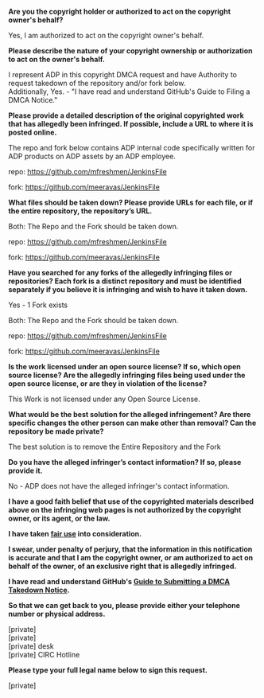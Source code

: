 **Are you the copyright holder or authorized to act on the copyright owner's behalf?**

Yes, I am authorized to act on the copyright owner's behalf.

**Please describe the nature of your copyright ownership or authorization to act on the owner's behalf.**

I represent ADP in this copyright DMCA request and have Authority to request takedown of the repository and/or fork below.  
Additionally, Yes. - "I have read and understand GitHub's Guide to Filing a DMCA Notice."

**Please provide a detailed description of the original copyrighted work that has allegedly been infringed. If possible, include a URL to where it is posted online.**

The repo and fork below contains ADP internal code specifically written for ADP products on ADP assets by an ADP employee.

repo: https://github.com/mfreshmen/JenkinsFile

fork: https://github.com/meeravas/JenkinsFile

**What files should be taken down? Please provide URLs for each file, or if the entire repository, the repository’s URL.**

Both: The Repo and the Fork should be taken down.

repo: https://github.com/mfreshmen/JenkinsFile

fork: https://github.com/meeravas/JenkinsFile

**Have you searched for any forks of the allegedly infringing files or repositories? Each fork is a distinct repository and must be identified separately if you believe it is infringing and wish to have it taken down.**

Yes - 1 Fork exists

Both: The Repo and the Fork should be taken down.

repo: https://github.com/mfreshmen/JenkinsFile

fork: https://github.com/meeravas/JenkinsFile

**Is the work licensed under an open source license? If so, which open source license? Are the allegedly infringing files being used under the open source license, or are they in violation of the license?**

This Work is not licensed under any Open Source License.

**What would be the best solution for the alleged infringement? Are there specific changes the other person can make other than removal? Can the repository be made private?**

The best solution is to remove the Entire Repository and the Fork

**Do you have the alleged infringer’s contact information? If so, please provide it.**

No - ADP does not have the alleged infringer's contact information.

**I have a good faith belief that use of the copyrighted materials described above on the infringing web pages is not authorized by the copyright owner, or its agent, or the law.**

**I have taken <a href="https://www.lumendatabase.org/topics/22">fair use</a> into consideration.**

**I swear, under penalty of perjury, that the information in this notification is accurate and that I am the copyright owner, or am authorized to act on behalf of the owner, of an exclusive right that is allegedly infringed.**

**I have read and understand GitHub's <a href="https://help.github.com/articles/guide-to-submitting-a-dmca-takedown-notice/">Guide to Submitting a DMCA Takedown Notice</a>.**

**So that we can get back to you, please provide either your telephone number or physical address.**

[private]  
[private]  
[private] desk  
[private] CIRC Hotline

**Please type your full legal name below to sign this request.**

[private]
